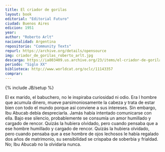 ```yaml
---
title: El criador de gorilas
layout: book
editorial: "Editorial Futuro"
ciudad: Buenos Aires
edicion: 1951
year: 
author: "Roberto Arlt"
nacionalidad: Argentina
repositorio: "Community Texts"
repurl: https://archive.org/details/opensource
img: criador_de_gorilas_roberto_arlt.jpg
descarga: https://ia803409.us.archive.org/23/items/el-criador-de-gorilas-roberto-arlt/El%20criador%20de%20gorilas%20-%20Roberto%20Arlt.pdf
periodo: "Siglo XX"
biblioteca: http://www.worldcat.org/oclc/11143357
comprar: 
---
```

{% include JB/setup %}

El ex marido, el babuchero, no le inspiraba curiosidad ni odio. Era l hombre que acumula dinero, mueve parsimoniosamente la cabeza y trata de estar bien con todo el mundo porque así conviene a sus intereses. Sin embargo, Ibu Abucab debía despreciarla. Jamás había intentado comunicarse con ella. Bajo ese silencio, probablemente se consumía un amor humillado y cargado de rencor. Quizás la hubiera olvidado, pero cuando pensaba que a ese hombre humillado y cargado de rencor. Quizás la hubiera olvidado, pero cuando pensaba que a ese hombre de ojos lechosos le había regalado dos años de matrimonio, su sensibilidad se crispaba de soberbia y frialdad. No; Ibu Abucab no la olvidaría nunca.
